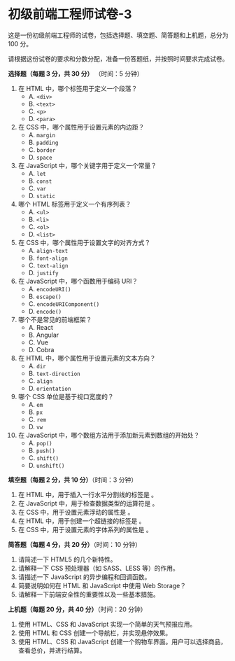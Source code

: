 # 初级前端工程师试卷-3

这是一份初级前端工程师的试卷，包括选择题、填空题、简答题和上机题，总分为 100 分。

请根据这份试卷的要求和分数分配，准备一份答题纸，并按照时间要求完成试卷。

**选择题（每题 3 分，共 30 分）** （时间：5 分钟）

1. 在 HTML 中，哪个标签用于定义一个段落？
   - A. `<div>`
   - B. `<text>`
   - C. `<p>`
   - D. `<para>`
2. 在 CSS 中，哪个属性用于设置元素的内边距？
   - A. `margin`
   - B. `padding`
   - C. `border`
   - D. `space`
3. 在 JavaScript 中，哪个关键字用于定义一个常量？
   - A. `let`
   - B. `const`
   - C. `var`
   - D. `static`
4. 哪个 HTML 标签用于定义一个有序列表？
   - A. `<ul>`
   - B. `<li>`
   - C. `<ol>`
   - D. `<list>`
5. 在 CSS 中，哪个属性用于设置文字的对齐方式？
   - A. `align-text`
   - B. `font-align`
   - C. `text-align`
   - D. `justify`
6. 在 JavaScript 中，哪个函数用于编码 URI？
   - A. `encodeURI()`
   - B. `escape()`
   - C. `encodeURIComponent()`
   - D. `encode()`
7. 哪个不是常见的前端框架？
   - A. React
   - B. Angular
   - C. Vue
   - D. Cobra
8. 在 HTML 中，哪个属性用于设置元素的文本方向？
   - A. `dir`
   - B. `text-direction`
   - C. `align`
   - D. `orientation`
9. 哪个 CSS 单位是基于视口宽度的？
   - A. `em`
   - B. `px`
   - C. `rem`
   - D. `vw`
10. 在 JavaScript 中，哪个数组方法用于添加新元素到数组的开始处？
    - A. `pop()`
    - B. `push()`
    - C. `shift()`
    - D. `unshift()`

**填空题（每题 2 分，共 10 分）**（时间：3 分钟）

1. 在 HTML 中，用于插入一行水平分割线的标签是   。
2. 在 JavaScript 中，用于检查数据类型的运算符是   。
3. 在 CSS 中，用于设置元素浮动的属性是   。
4. 在 HTML 中，用于创建一个超链接的标签是   。
5. 在 CSS 中，用于设置元素的字体系列的属性是   。

**简答题（每题 4 分，共 20 分）**（时间：10 分钟）

1. 请简述一下 HTML5 的几个新特性。
2. 请解释一下 CSS 预处理器（如 SASS、LESS 等）的作用。
3. 请描述一下 JavaScript 的异步编程和回调函数。
4. 简要说明如何在 HTML 和 JavaScript 中使用 Web Storage？
5. 请解释一下前端安全性的重要性以及一些基本措施。

**上机题（每题 20 分，共 40 分）**（时间：20 分钟）

1. 使用 HTML、CSS 和 JavaScript 实现一个简单的天气预报应用。
2. 使用 HTML 和 CSS 创建一个导航栏，并实现悬停效果。
3. 使用 HTML、CSS 和 JavaScript 创建一个购物车界面。用户可以选择商品，查看总价，并进行结算。